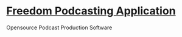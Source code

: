 # [Freedom Podcasting Application](http://app.freedompodcasting.com/)

Opensource Podcast Production Software
